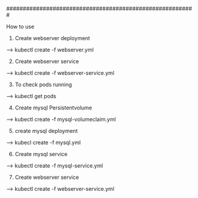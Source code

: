#########################################################

How to use

1. Create webserver deployment

  -->  kubectl create -f webserver.yml

2. Create webserver service

  --> kubectl create -f webserver-service.yml

3.  To check pods running

  --> kubectl get pods

4. Create mysql Persistentvolume

  --> kubectl create -f mysql-volumeclaim.yml

5. create mysql deployment

  --> kubecl create -f mysql.yml

6. Create mysql service

  --> kubectl create -f mysql-service.yml

7. Create webserver service 

  --> kubectl create -f webserver-service.yml 
